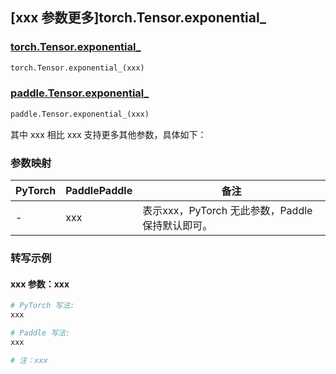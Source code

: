 ## [xxx 参数更多]torch.Tensor.exponential_

### [torch.Tensor.exponential_](https://pytorch.org/docs/1.13/generated/torch.Tensor.exponential_.html#torch.Tensor.exponential_)

```python
torch.Tensor.exponential_(xxx)
```

### [paddle.Tensor.exponential_](https://www.paddlepaddle.org.cn/documentation/docs/zh/api/paddle/Tensor_cn.html#exponential-lam-1-0-name-none)

```python
paddle.Tensor.exponential_(xxx)
```

其中 xxx 相比 xxx 支持更多其他参数，具体如下：

### 参数映射

| PyTorch | PaddlePaddle | 备注 |
| ------- | ------------ | ---- |
|    -    |    xxx    | 表示xxx，PyTorch 无此参数，Paddle 保持默认即可。 |

### 转写示例

#### xxx 参数：xxx
``` python
# PyTorch 写法:
xxx

# Paddle 写法:
xxx

# 注：xxx
```
